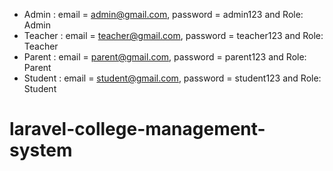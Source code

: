 

-   Admin : email = admin@gmail.com, password = admin123 and Role: Admin
-   Teacher : email = teacher@gmail.com, password = teacher123 and Role: Teacher
-   Parent : email = parent@gmail.com, password = parent123 and Role: Parent
-   Student : email = student@gmail.com, password = student123 and Role: Student
# laravel-college-management-system
